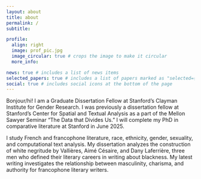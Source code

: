 ```yaml
---
layout: about
title: about
permalink: /
subtitle:

profile:
  align: right
  image: prof_pic.jpg
  image_circular: true # crops the image to make it circular
  more_info:

news: true # includes a list of news items
selected_papers: true # includes a list of papers marked as "selected={true}"
social: true # includes social icons at the bottom of the page
---
```


Bonjour/hi! I am a Graduate Dissertation Fellow at Stanford’s Clayman Institute for Gender Research. I was previously a dissertation fellow at Stanford’s Center for Spatial and Textual Analysis as a part of the Mellon Sawyer Seminar “The Data that Divides Us.” I will complete my PhD in comparative literature at Stanford in June 2025. 

I study French and francophone literature, race, ethnicity, gender, sexuality, and computational text analysis. My dissertation analyzes the construction of white negritude by Vallières, Aimé Césaire, and Dany Laferrière, three men who defined their literary careers in writing about blackness. My latest writing investigates the relationship between masculinity, charisma, and authority for francophone literary writers. 

